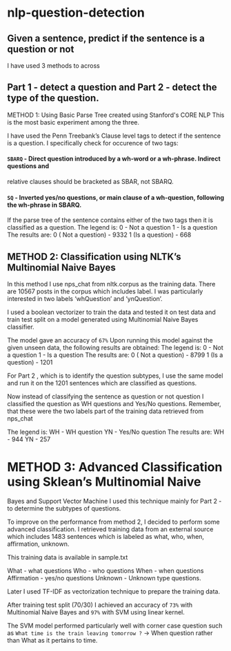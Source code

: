 # nlp-question-detection

## Given a sentence, predict if the sentence is a question or not

I have used 3 methods to across 

## Part 1 - detect a question and Part 2 - detect the type of the question.

METHOD 1: Using Basic Parse Tree created using Stanford's CORE NLP
This is the most basic experiment among the three.

I have used the Penn Treebank’s Clause level tags to detect if the sentence is a question.
I specifically check for occurence of two tags:

#### `SBARQ` - Direct question introduced by a wh-word or a wh-phrase. Indirect questions and
relative clauses should be bracketed as SBAR, not SBARQ.

#### `SQ` - Inverted yes/no questions, or main clause of a wh-question, following the wh-phrase in SBARQ.
If the parse tree of the sentence contains either of the two tags then it is classified as a
question.
The legend is:
0 - Not a question
1 - Is a question
The results are:
0 ( Not a question) - 9332
1 (Is a question) - 668

## METHOD 2: Classification using NLTK’s Multinomial Naive Bayes

In this method I use nps_chat from nltk.corpus as the training data.
There are 10567 posts in the corpus which includes label. I was particularly interested in two labels ‘whQuestion’ and ‘ynQuestion’.

I used a boolean vectorizer to train the data and tested it on test data and train test split on a model generated using Multinomial Naive Bayes classifier.

The model gave an accuracy of `67%`
Upon running this model against the given unseen data, the following results are obtained:
The legend is:
0 - Not a question
1 - Is a question
The results are:
0 ( Not a question) - 8799
1 (Is a question) - 1201

For Part 2 , which is to identify the question subtypes, I use the same model and run it on the 1201 sentences which are classified as questions.

Now instead of classifying the sentence as question or not question I classified the question as WH
questions and Yes/No questions.
Remember, that these were the two labels part of the training data retrieved from nps_chat

The legend is:
WH - WH question
YN - Yes/No question
The results are:
WH - 944
YN - 257

# METHOD 3: Advanced Classification using Sklean’s Multinomial Naive
Bayes and Support Vector Machine
I used this technique mainly for Part 2 - to determine the subtypes of questions.

To improve on the performance from method 2, I decided to perform some advanced classification.
I retrieved training data from an external source which includes 1483 sentences which is labeled as what, who, when, affirmation, unknown.

This training data is available in sample.txt

What - what questions
Who - who questions
When - when questions
Affirmation - yes/no questions
Unknown - Unknown type questions.

Later I used TF-IDF as vectorization technique to prepare the training data.

After training test split (70/30) I achieved an accuracy of `73%` with Multinomial Naive Bayes and
`97%` with SVM using linear kernel.

The SVM model performed particularly well with corner case question such as 
`What time is the train leaving tomorrow ?` -> When question rather than What as it pertains to time.
